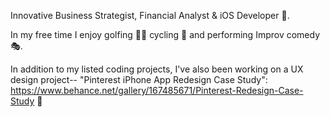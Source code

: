 Innovative Business Strategist, Financial Analyst & iOS Developer 📱. 

In my free time I enjoy golfing 🏌️‍♂️ cycling 🚴 and performing Improv comedy 🎭. 

In addition to my listed coding projects, I've also been working on a UX design 
project-- "Pinterest iPhone App Redesign Case Study":
https://www.behance.net/gallery/167485671/Pinterest-Redesign-Case-Study 📕

